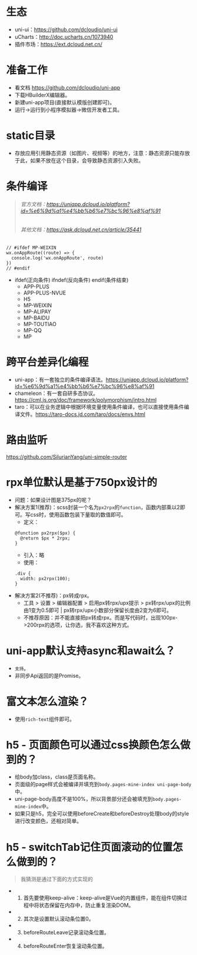 # 生态
* uni-ui：https://github.com/dcloudio/uni-ui
* uCharts：http://doc.ucharts.cn/1073940
* 插件市场：https://ext.dcloud.net.cn/

# 准备工作
* 看文档 https://github.com/dcloudio/uni-app
* 下载HBuilderX编辑器。
* 新建uni-app项目(直接默认模版创建即可)。
* 运行->运行到小程序模拟器->微信开发者工具。

# static目录
* 存放应用引用静态资源（如图片、视频等）的地方，注意：静态资源只能存放于此，如果不放在这个目录，会导致静态资源引入失败。

# 条件编译
> ###### 官方文档：https://uniapp.dcloud.io/platform?id=%e6%9d%a1%e4%bb%b6%e7%bc%96%e8%af%91
> ###### 其他文档：https://ask.dcloud.net.cn/article/35441
```
// #ifdef MP-WEIXIN
wx.onAppRoute((route) => {
  console.log('wx.onAppRoute', route)
})
// #endif
```
* ifdef(正向条件) ifndef(反向条件) endif(条件结束)
  - APP-PLUS
  - APP-PLUS-NVUE
  - H5
  - MP-WEIXIN
  - MP-ALIPAY
  - MP-BAIDU
  - MP-TOUTIAO
  - MP-QQ
  - MP

# 跨平台差异化编程
* uni-app：有一套独立的条件编译语法。https://uniapp.dcloud.io/platform?id=%e6%9d%a1%e4%bb%b6%e7%bc%96%e8%af%91
* chameleon：有一套自研多态协议。https://cml.js.org/doc/framework/polymorphism/intro.html
* taro：可以在业务逻辑中根据环境变量使用条件编译，也可以直接使用条件编译文件。https://taro-docs.jd.com/taro/docs/envs.html

# 路由监听
https://github.com/SilurianYang/uni-simple-router

# rpx单位默认是基于750px设计的
* 问题：如果设计图是375px的呢？
* 解决方案1(推荐)：scss封装一个名为`px2rpx`的`function`，函数内部乘以2即可。写css时，使用函数包装下量取的数值即可。
    - 定义：
    ```
    @function px2rpx($px) {
      @return $px * 2rpx;
    }
    ```
    - 引入：略
    - 使用：
    ```
    .div {
      width: px2rpx(100);
    }
    ```
* 解决方案2(不推荐)：px转成rpx。
    - 工具 > 设置 > 编辑器配置 > 启用px转rpx/upx提示 > px转rpx/upx的比例由1变为0.5即可 | px转rpx/upx小数部分保留长度由2变为6即可。
    - 不推荐原因：并不能直接把px转成rpx。而是写代码时，出现100px->200rpx的选项，让你选，我不喜欢这种方式。

# uni-app默认支持async和await么？
* `支持`。
* 非同步Api返回的是Promise。

# 富文本怎么渲染？
* 使用`rich-text`组件即可。

# h5 - 页面颜色可以通过css换颜色怎么做到的？
* 给body加class，class是页面名称。
* 页面级的page样式会被编译并填充到`body.pages-mine-index uni-page-body`中。
* uni-page-body高度不是100%，所以背景部分还会被填充到`body.pages-mine-index`中。
* 如果只是h5，完全可以使用beforeCreate和beforeDestroy处理body的style进行改变颜色，还相对简单。

# h5 - switchTab记住页面滚动的位置怎么做到的？
> 我猜测是通过下面的方式实现的
* 1. 首先要使用keep-alive：keep-alive是Vue的内置组件，能在组件切换过程中将状态保留在内存中，防止重复渲染DOM。
* 2. 其次是设置默认滚动条位置0。
* 3. beforeRouteLeave记录滚动条位置。
* 4. beforeRouteEnter恢复滚动条位置。
